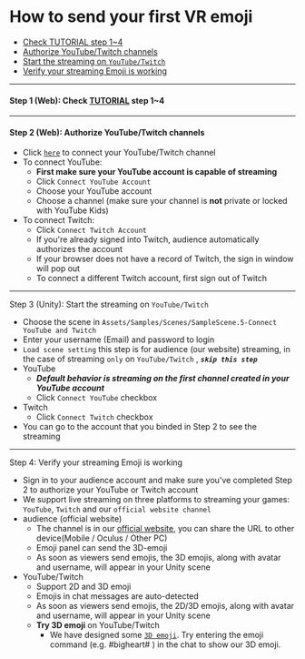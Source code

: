 # How to send your first VR emoji
- [Check TUTORIAL step 1~4](#step1)
- [Authorize YouTube/Twitch channels](#step2)
- [Start the streaming on `YouTube/Twitch`](#step3)
- [Verify your streaming Emoji is working](#step4)



****
#### <a name="step1"> Step 1 (Web): Check [TUTORIAL](TOUTORIAL-LiveStream.md) step 1~4
****
#### <a name="step2"> Step 2 (Web): Authorize YouTube/Twitch channels
- Click [`here`](https://www.meta-audience.com/en-us/accounts/chatSetting/) to connect your YouTube/Twitch channel
- To connect YouTube:
    - **First make sure your YouTube account is capable of streaming**
    - Click `Connect YouTube Account`
    - Choose your YouTube account
    - Choose a channel (make sure your channel is **not** private or locked with YouTube Kids)
- To connect Twitch:
    - Click `Connect Twitch Account`
    - If you're already signed into Twitch, audience automatically authorizes the account
    - If your browser does not have a record of Twitch, the sign in window will pop out
    - To connect a different Twitch account, first sign out of Twitch 

****
<a name="step3"> Step 3 (Unity): Start the streaming on `YouTube/Twitch`
- Choose the scene in `Assets/Samples/Scenes/SampleScene.5-Connect YouTube and Twitch`
- Enter your username (Email) and password to login 
- `Load scene setting` this step is for audience (our website) streaming, in the case of streaming `only` on `YouTube/Twitch` , ***`skip this step`***
- YouTube
  - ***Default behavior is streaming on the first channel created in your YouTube account***
  - Click `Connect YouTube` checkbox
- Twitch
  - Click `Connect Twitch` checkbox
- You can go to the account that you binded in Step 2 to see the streaming

****
<a name="step4"> Step 4: Verify your streaming Emoji is working
- Sign in to your audience account and make sure you've completed Step 2 to authorize your YouTube or Twitch account
- We support live streaming on three platforms to streaming your games: `YouTube`, `Twitch` and our `official website channel`
- audience (official website)
  - The channel is in our  [official website](https://www.meta-audience.com/en-us/accounts/userChannels/), you can share the URL to other device(Mobile / Oculus / Other PC)
  - Emoji panel can send the 3D-emoji
  - As soon as viewers send emojis, the 3D emojis, along with avatar and username, will appear in your Unity scene
- YouTube/Twitch
  - Support 2D and 3D emoji
  - Emojis in chat messages are auto-detected
  - As soon as viewers send emojis, the 2D/3D emojis, along with avatar and username, will appear in your Unity scene
  - **Try 3D emoji** on YouTube/Twitch
    - We have designed some [`3D emoji`](https://www.meta-audience.com/en-us/download/). Try entering the emoji command (e.g. #bigheart# ) in the chat to show our 3D emoji.

